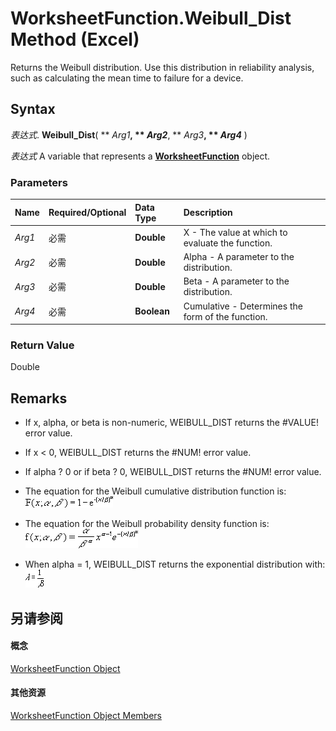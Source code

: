 
# WorksheetFunction.Weibull_Dist Method (Excel)

Returns the Weibull distribution. Use this distribution in reliability analysis, such as calculating the mean time to failure for a device.


## Syntax

 _表达式_. **Weibull_Dist**( ** _Arg1_**, ** _Arg2_**, ** _Arg3_**, ** _Arg4_** )

 _表达式_ A variable that represents a **[WorksheetFunction](7b1d5639-363d-632c-2cf0-2232562646b6.md)** object.


### Parameters



|**Name**|**Required/Optional**|**Data Type**|**Description**|
|:-----|:-----|:-----|:-----|
| _Arg1_|必需|**Double**|X - The value at which to evaluate the function.|
| _Arg2_|必需|**Double**|Alpha - A parameter to the distribution.|
| _Arg3_|必需|**Double**|Beta - A parameter to the distribution.|
| _Arg4_|必需|**Boolean**|Cumulative - Determines the form of the function.|

### Return Value

Double


## Remarks




- If x, alpha, or beta is non-numeric, WEIBULL_DIST returns the #VALUE! error value.
    
- If x < 0, WEIBULL_DIST returns the #NUM! error value.
    
- If alpha ? 0 or if beta ? 0, WEIBULL_DIST returns the #NUM! error value.
    
- The equation for the Weibull cumulative distribution function is:
![](images/awfweib1_ZA06051261.gif)


    
- The equation for the Weibull probability density function is:
![](images/awfweib2_ZA06051262.gif)


    
- When alpha = 1, WEIBULL_DIST returns the exponential distribution with:
![](images/awfweib3_ZA06051263.gif)


    

## 另请参阅


#### 概念


[WorksheetFunction Object](7b1d5639-363d-632c-2cf0-2232562646b6.md)
#### 其他资源


[WorksheetFunction Object Members](http://msdn.microsoft.com/library/6811ca87-4b53-0bff-88c9-30bf7497879a%28Office.15%29.aspx)